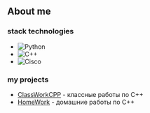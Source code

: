 ## About me
### stack technologies
-  ![Python](https://img.shields.io/badge/python-3670A0?style=for-the-badge&logo=python&logoColor=ffdd54)
- 	![C++](https://img.shields.io/badge/c++-%2300599C.svg?style=for-the-badge&logo=c%2B%2B&logoColor=white)
- 	![Cisco](https://img.shields.io/badge/cisco-%23049fd9.svg?style=for-the-badge&logo=cisco&logoColor=black)
### my projects
- [ClassWorkCPP](https://github.com/KirillFedotenko/ClassWorkCPP/edit/main/README.md) - классные работы по С++
- [HomeWork](https://github.com/KirillFedotenko/HomeWorkCPP) - домашние работы по С++
  
